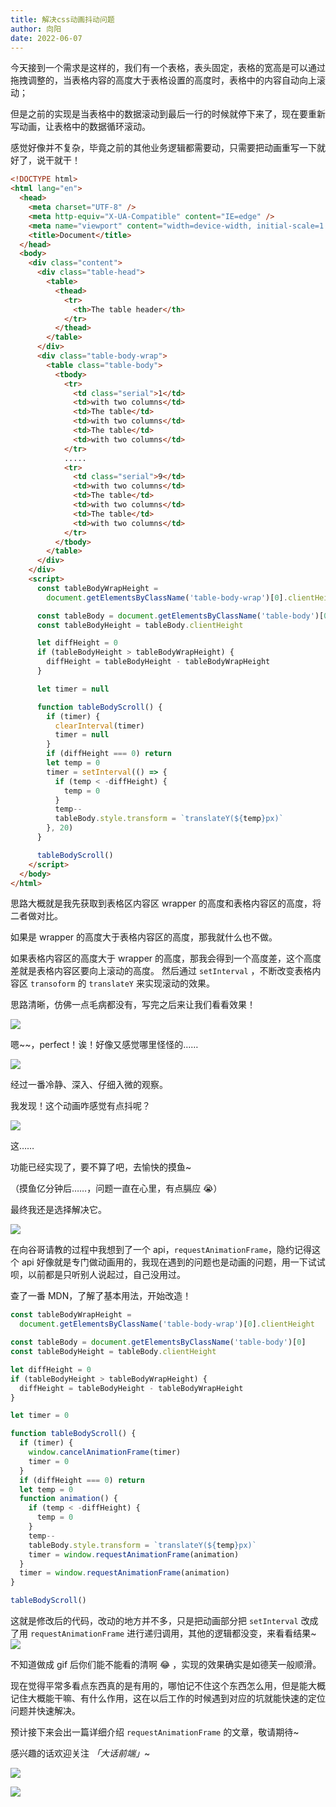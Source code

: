 ```yaml
---
title: 解决css动画抖动问题
author: 向阳
date: 2022-06-07
---
```


今天接到一个需求是这样的，我们有一个表格，表头固定，表格的宽高是可以通过拖拽调整的，当表格内容的高度大于表格设置的高度时，表格中的内容自动向上滚动；

但是之前的实现是当表格中的数据滚动到最后一行的时候就停下来了，现在要重新写动画，让表格中的数据循环滚动。

感觉好像并不复杂，毕竟之前的其他业务逻辑都需要动，只需要把动画重写一下就好了，说干就干！

```html
<!DOCTYPE html>
<html lang="en">
  <head>
    <meta charset="UTF-8" />
    <meta http-equiv="X-UA-Compatible" content="IE=edge" />
    <meta name="viewport" content="width=device-width, initial-scale=1.0" />
    <title>Document</title>
  </head>
  <body>
    <div class="content">
      <div class="table-head">
        <table>
          <thead>
            <tr>
              <th>The table header</th>
            </tr>
          </thead>
        </table>
      </div>
      <div class="table-body-wrap">
        <table class="table-body">
          <tbody>
            <tr>
              <td class="serial">1</td>
              <td>with two columns</td>
              <td>The table</td>
              <td>with two columns</td>
              <td>The table</td>
              <td>with two columns</td>
            </tr>
            .....
            <tr>
              <td class="serial">9</td>
              <td>with two columns</td>
              <td>The table</td>
              <td>with two columns</td>
              <td>The table</td>
              <td>with two columns</td>
            </tr>
          </tbody>
        </table>
      </div>
    </div>
    <script>
      const tableBodyWrapHeight =
        document.getElementsByClassName('table-body-wrap')[0].clientHeight

      const tableBody = document.getElementsByClassName('table-body')[0]
      const tableBodyHeight = tableBody.clientHeight

      let diffHeight = 0
      if (tableBodyHeight > tableBodyWrapHeight) {
        diffHeight = tableBodyHeight - tableBodyWrapHeight
      }

      let timer = null

      function tableBodyScroll() {
        if (timer) {
          clearInterval(timer)
          timer = null
        }
        if (diffHeight === 0) return
        let temp = 0
        timer = setInterval(() => {
          if (temp < -diffHeight) {
            temp = 0
          }
          temp--
          tableBody.style.transform = `translateY(${temp}px)`
        }, 20)
      }

      tableBodyScroll()
    </script>
  </body>
</html>
```

思路大概就是我先获取到表格区内容区 wrapper 的高度和表格内容区的高度，将二者做对比。

如果是 wrapper 的高度大于表格内容区的高度，那我就什么也不做。

如果表格内容区的高度大于 wrapper 的高度，那我会得到一个高度差，这个高度差就是表格内容区要向上滚动的高度。
然后通过 `setInterval` ，不断改变表格内容区 `transoform` 的 `translateY` 来实现滚动的效果。

思路清晰，仿佛一点毛病都没有，写完之后来让我们看看效果！

![](https://files.mdnice.com/user/17954/b3443d18-46e6-4701-bf4f-d4a1d586b399.gif)

嗯~~，perfect！诶！好像又感觉哪里怪怪的……

![](https://files.mdnice.com/user/17954/2688adab-43f6-47d3-a9fd-b59598f351c0.png)

经过一番冷静、深入、仔细入微的观察。

我发现！这个动画咋感觉有点抖呢？

![](https://files.mdnice.com/user/17954/d959a44e-56f2-403b-ba65-a2afc2a31c44.png)

这……

功能已经实现了，要不算了吧，去愉快的摸鱼~

（摸鱼亿分钟后……，问题一直在心里，有点膈应 😭）

最终我还是选择解决它。

![](https://files.mdnice.com/user/17954/7c5ab643-ab87-45df-b070-1df1e7b0cb32.png)

在向谷哥请教的过程中我想到了一个 api，`requestAnimationFrame`，隐约记得这个 api 好像就是专门做动画用的，我现在遇到的问题也是动画的问题，用一下试试呗，以前都是只听别人说起过，自己没用过。

查了一番 MDN，了解了基本用法，开始改造！

```javascript
const tableBodyWrapHeight =
  document.getElementsByClassName('table-body-wrap')[0].clientHeight

const tableBody = document.getElementsByClassName('table-body')[0]
const tableBodyHeight = tableBody.clientHeight

let diffHeight = 0
if (tableBodyHeight > tableBodyWrapHeight) {
  diffHeight = tableBodyHeight - tableBodyWrapHeight
}

let timer = 0

function tableBodyScroll() {
  if (timer) {
    window.cancelAnimationFrame(timer)
    timer = 0
  }
  if (diffHeight === 0) return
  let temp = 0
  function animation() {
    if (temp < -diffHeight) {
      temp = 0
    }
    temp--
    tableBody.style.transform = `translateY(${temp}px)`
    timer = window.requestAnimationFrame(animation)
  }
  timer = window.requestAnimationFrame(animation)
}

tableBodyScroll()
```

这就是修改后的代码，改动的地方并不多，只是把动画部分把 `setInterval` 改成了用 `requestAnimationFrame` 进行递归调用，其他的逻辑都没变，来看看结果~
![](https://files.mdnice.com/user/17954/c63d046d-45f2-4785-bca9-ba85b4a265bc.gif)

不知道做成 gif 后你们能不能看的清啊 😂 ，实现的效果确实是如德芙一般顺滑。

现在觉得平常多看点东西真的是有用的，哪怕记不住这个东西怎么用，但是能大概记住大概能干嘛、有什么作用，这在以后工作的时候遇到对应的坑就能快速的定位问题并快速解决。

预计接下来会出一篇详细介绍 `requestAnimationFrame` 的文章，敬请期待~

感兴趣的话欢迎关注 _「大话前端」_~

![](https://files.mdnice.com/user/17954/4909a416-d551-49d8-bf9a-70c3bdfb78c8.png)

![](https://img.soogif.com/5HkHKKxGJ6ZmhQ7c8nLYOE9jfEXDpqp4.gif?scope=mdnice)

<Plum />
